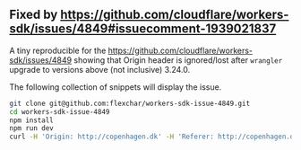 ## Fixed by https://github.com/cloudflare/workers-sdk/issues/4849#issuecomment-1939021837

A tiny reproducible for the https://github.com/cloudflare/workers-sdk/issues/4849 showing that Origin header is ignored/lost after `wrangler` upgrade to versions above (not inclusive) 3.24.0.

The following collection of snippets will display the issue.

```bash
git clone git@github.com:flexchar/workers-sdk-issue-4849.git
cd workers-sdk-issue-4849
npm install
npm run dev
curl -H 'Origin: http://copenhagen.dk' -H 'Referer: http://copenhagen.dk' http://localhost:8787
```
